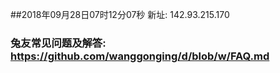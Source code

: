 ##2018年09月28日07时12分07秒 新址: 142.93.215.170
### 兔友常见问题及解答: https://github.com/wanggonging/d/blob/w/FAQ.md
